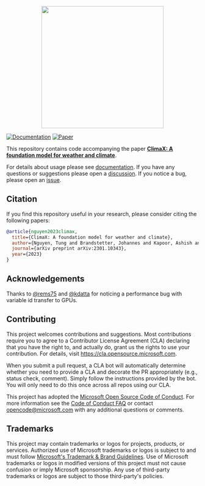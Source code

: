 <p align="center">
  <img src="https://user-images.githubusercontent.com/1785175/215624212-fc92ccb1-f14c-4cb6-982f-61f50b9f3c21.png" width="320px">
</p>

[![Documentation](https://img.shields.io/badge/docs-passing-brightgreen)](https://microsoft.github.io/ClimaX)
[![Paper](https://img.shields.io/badge/arXiv-2301.10343-blue)](https://arxiv.org/abs/2301.10343)

This repository contains code accompanying the paper [**ClimaX: A foundation model for weather and climate**](https://arxiv.org/abs/2301.10343).

For details about usage please see [documentation](https://microsoft.github.io/ClimaX).
If you have any questions or suggestions please open a [discussion](https://github.com/microsoft/ClimaX/discussions). If you notice a bug, please open an [issue](https://github.com/microsoft/ClimaX/issues).

## Citation

If you find this repository useful in your research, please consider citing the following papers:

```bibtex
@article{nguyen2023climax,
  title={ClimaX: A foundation model for weather and climate},
  author={Nguyen, Tung and Brandstetter, Johannes and Kapoor, Ashish and Gupta, Jayesh K and Grover, Aditya},
  journal={arXiv preprint arXiv:2301.10343},
  year={2023}
}
```

## Acknowledgements

Thanks to [@rems75](https://github.com/rems75) and [@kdatta](https://github.com/kdatta) for noticing a performance bug with variable id transfer to GPUs.

## Contributing

This project welcomes contributions and suggestions.  Most contributions require you to agree to a
Contributor License Agreement (CLA) declaring that you have the right to, and actually do, grant us
the rights to use your contribution. For details, visit https://cla.opensource.microsoft.com.

When you submit a pull request, a CLA bot will automatically determine whether you need to provide
a CLA and decorate the PR appropriately (e.g., status check, comment). Simply follow the instructions
provided by the bot. You will only need to do this once across all repos using our CLA.

This project has adopted the [Microsoft Open Source Code of Conduct](https://opensource.microsoft.com/codeofconduct/).
For more information see the [Code of Conduct FAQ](https://opensource.microsoft.com/codeofconduct/faq/) or
contact [opencode@microsoft.com](mailto:opencode@microsoft.com) with any additional questions or comments.

## Trademarks

This project may contain trademarks or logos for projects, products, or services. Authorized use of Microsoft
trademarks or logos is subject to and must follow
[Microsoft's Trademark & Brand Guidelines](https://www.microsoft.com/en-us/legal/intellectualproperty/trademarks/usage/general).
Use of Microsoft trademarks or logos in modified versions of this project must not cause confusion or imply Microsoft sponsorship.
Any use of third-party trademarks or logos are subject to those third-party's policies.
